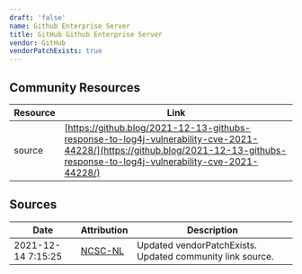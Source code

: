 ```yaml
---
draft: 'false'
name: Github Enterprise Server
title: GitHub Github Enterprise Server
vendor: GitHub
vendorPatchExists: true
---
```



## Community Resources
| Resource | Link |
| --- | --- |
| source | [https://github.blog/2021-12-13-githubs-response-to-log4j-vulnerability-cve-2021-44228/](https://github.blog/2021-12-13-githubs-response-to-log4j-vulnerability-cve-2021-44228/) |


## Sources
| Date | Attribution | Description |
| --- | --- | --- |
| 2021-12-14 7:15:25 | [NCSC-NL](https://github.com/NCSC-NL/log4shell/blob/main/software/README.md) | Updated vendorPatchExists. Updated community link source.  |
